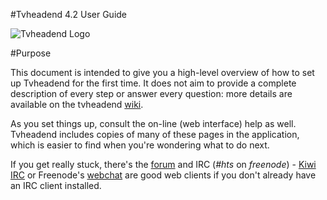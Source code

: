 #Tvheadend 4.2 User Guide

![Tvheadend Logo](static/img/doc/index/logo.png)

#Purpose

This document is intended to give you a high-level overview of how to set 
up Tvheadend for the first time. It does not aim to provide a complete description
of every step or answer every question: more details are available on the
tvheadend [wiki](https://tvheadend.org/projects/tvheadend/wiki).

As you set things up, consult the on-line (web interface) help as well.
Tvheadend includes copies of many of these pages in the application, which
is easier to find when you're wondering what to do next.

If you get really stuck, there's the [forum](https://tvheadend.org/projects/tvheadend/boards)
and IRC (*#hts* on *freenode*) - [Kiwi IRC](https://kiwiirc.com/client/chat.freenode.net/?nick=tvhhelp|?#hts) or Freenode's [webchat](http://webchat.freenode.net) are good web
clients if you don't already have an IRC client installed.
